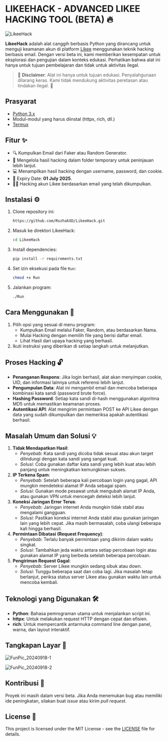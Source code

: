 # LIKEEHACK - ADVANCED LIKEE HACKING TOOL (BETA) 🔥
![LikeeHack](https://github.com/user-attachments/assets/f46b8267-a150-4770-918a-ad99694a7628)

**LikeeHack** adalah alat canggih berbasis Python yang dirancang untuk menguji keamanan akun di platform [Likee](https://likee.video/) menggunakan teknik hacking berbasis email. Dengan versi beta ini, kami memberikan kesempatan untuk eksplorasi dan pengujian dalam konteks edukasi. Perhatikan bahwa alat ini hanya untuk tujuan pembelajaran dan tidak untuk aktivitas ilegal.

> 🚨 **Disclaimer**: Alat ini hanya untuk tujuan edukasi. Penyalahgunaan dilarang keras. Kami tidak mendukung aktivitas peretasan atau tindakan ilegal. 🚨

## Prasyarat
- [Python 3.x](https://www.python.org/)
- Modul-modul yang harus diinstal (httpx, rich, dll.)
- [Termux](https://f-droid.org/repo/com.termux_1020.apk)

## Fitur ✨
- 🔍 Kumpulkan Email dari Faker atau Random Generator.
- 📂 Mengelola hasil hacking dalam folder temporary untuk peninjauan lebih lanjut.
- 💻 Menampilkan hasil hacking dengan username, password, dan cookie.
- 📅 Expiry Date: **01 July 2025**.
- 🕵️‍♂️ Hacking akun Likee berdasarkan email yang telah dikumpulkan.

## Instalasi ⚙️
1. Clone repository ini:
    ```bash
    https://github.com/RozhakXD/LikeeHack.git
    ```
2. Masuk ke direktori LikeeHack:
    ```bash
    cd LikeeHack
    ```
3. Install dependencies:
    ```bash
    pip install -r requirements.txt
    ```
4. Set izin eksekusi pada file `Run`:
    ```bash
    chmod +x Run
    ```   
5. Jalankan program:
    ```bash
    ./Run
    ```

## Cara Menggunakan 🚀
1. Pilih opsi yang sesuai di menu program:
    - Kumpulkan Email melalui Faker, Random, atau berdasarkan Nama.
    - Mulai Hacking dengan memilih file yang berisi daftar email.
    - Lihat Hasil dari upaya hacking yang berhasil.
2. Ikuti instruksi yang diberikan di setiap langkah untuk melanjutkan.

## Proses Hacking 🔓
- **Penanganan Respons**: Jika login berhasil, alat akan menyimpan cookie, UID, dan informasi lainnya untuk referensi lebih lanjut.
- **Pengumpulan Data**: Alat ini mengambil email dan mencoba beberapa kombinasi kata sandi (password brute force).
- **Hashing Password**: Setiap kata sandi di-hash menggunakan algoritma MD5 untuk memastikan keamanan proses.
- **Autentikasi API**: Alat mengirim permintaan POST ke API Likee dengan data yang sudah dikumpulkan dan memeriksa apakah autentikasi berhasil.

## Masalah Umum dan Solusi 💡
1. **Tidak Mendapatkan Hasil**:
    - _Penyebab_: Kata sandi yang dicoba tidak sesuai atau akun target dilindungi dengan kata sandi yang sangat kuat.
    - _Solusi_: Coba gunakan daftar kata sandi yang lebih kuat atau lebih panjang untuk meningkatkan kemungkinan sukses.
2. **IP Terkena Spam**:
    - _Penyebab_: Setelah beberapa kali percobaan login yang gagal, API mungkin mendeteksi alamat IP Anda sebagai spam.
    - _Solusi_: Gunakan mode pesawat untuk mengubah alamat IP Anda, atau gunakan VPN untuk mencegah deteksi lebih lanjut.
3. **Koneksi Jaringan Error Terus**:
    - _Penyebab_: Jaringan internet Anda mungkin tidak stabil atau mengalami gangguan.
    - _Solusi_: Pastikan koneksi internet Anda stabil atau gunakan jaringan lain yang lebih cepat. Jika masih bermasalah, coba ulangi beberapa kali hingga berhasil.
4. **Permintaan Dibatasi (Request Frequency)**:
    - _Penyebab_: Terlalu banyak permintaan yang dikirim dalam waktu singkat.
    - _Solusi_: Tambahkan jeda waktu antara setiap percobaan login atau gunakan alamat IP yang berbeda setelah beberapa percobaan.
5. **Pengiriman Request Gagal**:
    - _Penyebab_: Server Likee mungkin sedang sibuk atau down.
    - _Solusi_: Tunggu beberapa saat dan coba lagi. Jika masalah tetap berlanjut, periksa status server Likee atau gunakan waktu lain untuk mencoba kembali.

## Teknologi yang Digunakan 🛠️
- **Python**: Bahasa pemrograman utama untuk menjalankan script ini.
- **httpx**: Untuk melakukan request HTTP dengan cepat dan efisien.
- **rich**: Untuk mempercantik antarmuka command line dengan panel, warna, dan layout interaktif.

## Tangkapan Layar 📸
![FunPic_20240918-1](https://github.com/user-attachments/assets/fb2a571c-7593-45a0-8b16-44f073e9b521)

![FunPic_20240918-2](https://github.com/user-attachments/assets/f50525c2-9972-43e4-a6ef-111288d7f609)

## Kontribusi 🤝
Proyek ini masih dalam versi beta. Jika Anda menemukan bug atau memiliki ide peningkatan, silakan buat _issue_ atau kirim _pull request_.

## License 📜
This project is licensed under the MIT License - see the [LICENSE](https://github.com/RozhakXD/LikeeHack?tab=MIT-1-ov-file) file for details.
